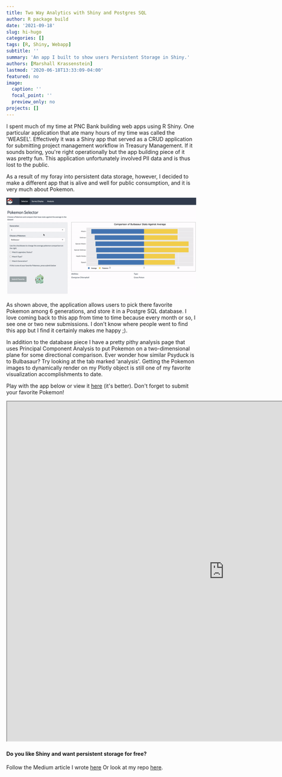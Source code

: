 ```yaml
---
title: Two Way Analytics with Shiny and Postgres SQL
author: R package build
date: '2021-09-18'
slug: hi-hugo
categories: []
tags: [R, Shiny, Webapp]
subtitle: ''
summary: 'An app I built to show users Persistent Storage in Shiny.'
authors: [Marshall Krassenstein]
lastmod: '2020-06-18T13:33:09-04:00'
featured: no
image:
  caption: ''
  focal_point: ''
  preview_only: no
projects: []
---
```



I spent much of my time at PNC Bank building web apps using R Shiny. One particular application that ate many hours of my time was called the 'WEASEL'. Effectively it was a Shiny app that served as a CRUD application for submitting project management workflow in Treasury Management. If it sounds boring, you're right operationally but the app building piece of it was pretty fun. This application unfortunately involved PII data and is thus lost to the public. 

As a result of my foray into persistent data storage, however, I decided to make a different app that is alive and well for public consumption, and it is very much about Pokemon. 

![Persistent Storage](poke_shiny1.gif)

As shown above, the application allows users to pick there favorite Pokemon among 6 generations, and store it in a Postgre SQL database. I love coming back to this app from time to time because every month or so, I see one or two new submissions. I don't know where people went to find this app but I find it certainly makes me happy ;). 

In addition to the database piece I have a pretty pithy analysis page that uses Principal Component Analysis to put Pokemon on a two-dimensional plane for some directional comparison. Ever wonder how similar Psyduck is to Bulbasaur? Try looking at the tab marked 'analysis'. Getting the Pokemon images to dynamically render on my Plotly object is still one of my favorite visualization accomplishments to date.

Play with the app below or view it [here](https://marshallp.shinyapps.io/pokeshiny/) (it's better). Don't forget to submit your favorite Pokemon!

<iframe src="https://marshallp.shinyapps.io/pokeshiny/" width="1152" height="900px"></iframe>


#### Do you like Shiny and want persistent storage for free?

Follow the Medium article I wrote [here](https://medium.com/swlh/two-way-analytics-with-r-shiny-and-pokemon-e9eae225fd46)
Or look at my repo [here](https://github.com/mpkrass7/shiny_pokemon).

<!-- ![PCA](poke_shiny2.gif) -->



